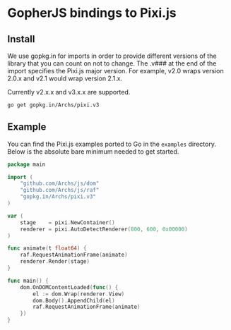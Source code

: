 # GopherJS bindings to Pixi.js

## Install

We use gopkg.in for imports in order to provide different versions of the library that you can count on not to change. The .v### at the end of the import specifies the Pixi.js major version. For example, v2.0 wraps version 2.0.x and v2.1 would wrap version 2.1.x.

Currently v2.x.x and v3.x.x are supported.

```bash
go get gopkg.in/Archs/pixi.v3
```

## Example

You can find the Pixi.js examples ported to Go in the `examples` directory. Below is the absolute bare minimum needed to get started.

```go
package main

import (
	"github.com/Archs/js/dom"
	"github.com/Archs/js/raf"
	"gopkg.in/Archs/pixi.v3"
)

var (
	stage    = pixi.NewContainer()
	renderer = pixi.AutoDetectRenderer(800, 600, 0x00000)
)

func animate(t float64) {
	raf.RequestAnimationFrame(animate)
	renderer.Render(stage)
}

func main() {
	dom.OnDOMContentLoaded(func() {
		el := dom.Wrap(renderer.View)
		dom.Body().AppendChild(el)
		raf.RequestAnimationFrame(animate)
	})
}
```
